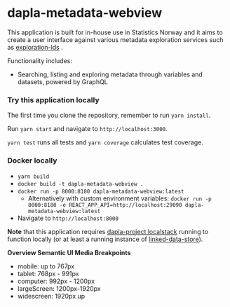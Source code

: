 # dapla-metadata-webview

This application is built for in-house use in Statistics Norway and it aims to create a user interface against various
metadata exploration services such as
[exploration-lds](https://github.com/statisticsnorway/dapla-project/blob/master/localstack/docker-compose-exploration.yml)
.

Functionality includes:

* Searching, listing and exploring metadata through variables and datasets, powered by GraphQL

### Try this application locally

The first time you clone the repository, remember to run `yarn install`.

Run `yarn start` and navigate to `http://localhost:3000`.

`yarn test` runs all tests and `yarn coverage` calculates test coverage.

### Docker locally

* `yarn build`
* `docker build -t dapla-metadata-webview .`
* `docker run -p 8000:8180 dapla-metadata-webview:latest`
    * Alternatively with custom environment variables:
      `docker run -p 8000:8180 -e REACT_APP_API=http://localhost:29090 dapla-metadata-webview:latest`
* Navigate to `http://localhost:8000`

**Note** that this application requires
[dapla-project localstack](https://github.com/statisticsnorway/dapla-project/blob/master/localstack/README.md) running to
function locally (or at least a running instance of
[linked-data-store](https://github.com/statisticsnorway/linked-data-store-documentation)).

**Overview Semantic UI Media Breakpoints**

* mobile:       up to 767px
* tablet:       768px - 991px
* computer:     992px - 1200px
* largeScreen:  1200px-1920px
* widescreen:   1920px up
